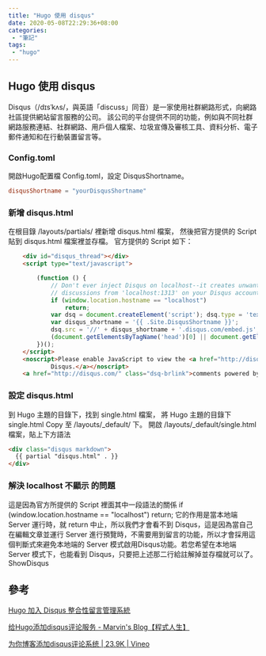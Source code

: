 ```yaml
---
title: "Hugo 使用 disqus"
date: 2020-05-08T22:29:36+08:00
categories:
 - "筆記"
tags:
 - "hugo"
---
```


## Hugo 使用 disqus

Disqus（/dɪsˈkʌs/，與英語「discuss」同音）是一家使用社群網路形式，向網路社區提供網站留言服務的公司。
該公司的平台提供不同的功能，例如與不同社群網路服務連結、社群網路、用戶個人檔案、垃圾宣傳及審核工具、資料分析、電子郵件通知和在行動裝置留言等。

<!--more-->

### Config.toml

開啟Hugo配置檔 Config.toml，設定 DisqusShortname。 

```toml
disqusShortname = "yourDisqusShortname"
```

### 新增 disqus.html

在根目錄 /layouts/partials/ 裡新增 disqus.html 檔案，
然後把官方提供的 Script 貼到 disqus.html 檔案裡並存檔。
官方提供的 Script 如下：

```html
    <div id="disqus_thread"></div>
    <script type="text/javascript">

        (function () {
            // Don't ever inject Disqus on localhost--it creates unwanted
            // discussions from 'localhost:1313' on your Disqus account...
            if (window.location.hostname == "localhost")
                return;
            var dsq = document.createElement('script'); dsq.type = 'text/javascript'; dsq.async = true;
            var disqus_shortname = '{{ .Site.DisqusShortname }}';
            dsq.src = '//' + disqus_shortname + '.disqus.com/embed.js';
            (document.getElementsByTagName('head')[0] || document.getElementsByTagName('body')[0]).appendChild(dsq);
        })();
    </script>
    <noscript>Please enable JavaScript to view the <a href="http://disqus.com/?ref_noscript">comments powered by
            Disqus.</a></noscript>
    <a href="http://disqus.com/" class="dsq-brlink">comments powered by <span class="logo-disqus">Disqus</span></a>

```

### 設定  disqus.html

到 Hugo 主題的目錄下，找到 single.html 檔案，
將 Hugo 主題的目錄下 single.html Copy 至 /layouts/_default/ 下。
開啟 /layouts/_default/single.html 檔案，貼上下方語法

```html
<div class="disqus markdown">
  {{ partial "disqus.html" . }}
</div>
```

### 解決 localhost 不顯示 的問題

這是因為官方所提供的 Script 裡面其中一段語法的關係
if (window.location.hostname == "localhost")
  return;
它的作用是當本地端 Server 運行時，就 return 中止，所以我們才會看不到 Disqus，這是因為當自己在編輯文章並運行 Server 進行預覽時，不需要用到留言的功能，所以才會採用這個判斷式來避免本地端的 Server 模式啟用Disqus功能。若您希望在本地端 Server 模式下，也能看到 Disqus，只要把上述那二行給註解掉並存檔就可以了。
ShowDisqus


## 參考

[Hugo 加入 Disqus 整合性留言管理系統](https://coreychen71.github.io/posts/2019-05/hugoadddisqus/)  

[给Hugo添加disqus评论服务 - Marvin's Blog【程式人生】](https://zh4ui.net/post/2017-04-20-hugo-with-disqus/)  

[为你博客添加disqus评论系统 | 23.9K | Vineo](https://vineo.cn/config-disqus.html)

